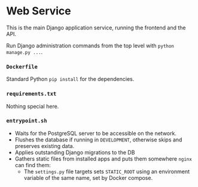 # Web Service

This is the main Django application service, running the frontend and the API.

Run Django administration commands from the top level with `python manage.py ...`.

### `Dockerfile`

Standard Python `pip install` for the dependencies.

### `requirements.txt`

Nothing special here.

### `entrypoint.sh`

- Waits for the PostgreSQL server to be accessible on the network.
- Flushes the database if running in `DEVELOPMENT`, otherwise skips and preserves existing data.
- Applies outstanding Django migrations to the DB
- Gathers static files from installed apps and puts them somewhere `nginx` can find them:
    - The `settings.py` file targets sets `STATIC_ROOT` using an environment variable of the same name, set by Docker compose.

